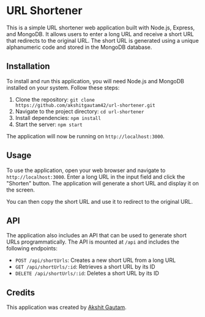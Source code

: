 # URL Shortener

This is a simple URL shortener web application built with Node.js, Express, and MongoDB. It allows users to enter a long URL and receive a short URL that redirects to the original URL. The short URL is generated using a unique alphanumeric code and stored in the MongoDB database.

## Installation

To install and run this application, you will need Node.js and MongoDB installed on your system. Follow these steps:

1. Clone the repository: `git clone https://github.com/akshitgautam42/url-shortener.git`
2. Navigate to the project directory: `cd url-shortener`
3. Install dependencies: `npm install`
4. Start the server: `npm start`

The application will now be running on `http://localhost:3000`.

## Usage

To use the application, open your web browser and navigate to `http://localhost:3000`. Enter a long URL in the input field and click the "Shorten" button. The application will generate a short URL and display it on the screen.

You can then copy the short URL and use it to redirect to the original URL.

## API

The application also includes an API that can be used to generate short URLs programmatically. The API is mounted at `/api` and includes the following endpoints:

- `POST /api/shortUrls`: Creates a new short URL from a long URL
- `GET /api/shortUrls/:id`: Retrieves a short URL by its ID
- `DELETE /api/shortUrls/:id`: Deletes a short URL by its ID

## Credits

This application was created by [Akshit Gautam](https://github.com/akshitgautam42).
